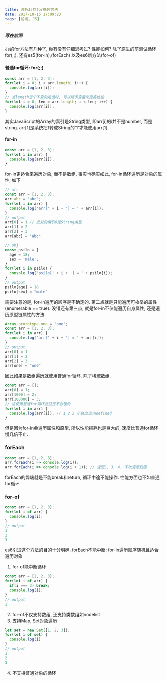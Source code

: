 ```yaml
---
title: 浅析Js的for循环方法
date: 2017-10-15 17:09:23
tags: [前端, JS]
---
```


##### 写在前面
Js的for方法有几种了, 你有没有仔细思考过? 性能如何?
除了原生的前测试循环for(;;), 还有es5(for-in),(forEach) 以及es6新方法(for-of)

#### 普通for循环: for(;;)
```javascript
const arr = [1, 2, 3];
for(let i = 0; i < arr.length; i++) {
  console.log(arr[i]);
}
// 当length是个不变的定值时, 可以赋予变量来提高性能
for(let i = 0, len = arr.length; i < len; i++) {
  console.log(arr[i]);
}
```
其实JavaScript的Array的索引是String类型, 即arr[i]的i并不是number, 而是string. arr[1]是系统把1转成String的'1'才能使用arr[1].

<!-- more -->

#### for-in
```javascript
const arr = [1, 2, 3];
for(let i in arr) {
  console.log(arr[i]);
}
```
for-in更适合来遍历对象, 而不是数组, 事实也确实如此, for-in循环遍历是对象的属性, 如下
```javascript
// arr
const arr = [1, 2, 3];
arr.abc = 'abc';
for(let i in arr) {
  console.log('arr[' + i + '] = ' + arr[i]);
}
// output
arr[0] = 1 // 此处的索引0是String类型
arr[1] = 2
arr[2] = 3
arr[abc] = "abc"

// obj
const psilo = {
  age = 18;
  sex = 'male';
}
for(let i in psilo) {
  console.log('psilo[' + i + '] = ' + psilo[i]);
}
// output
psilo[age] = 18
psilo[sex] = "male"
```
需要注意的是, for-in遍历的顺序是不确定的. 第二点就是只能遍历可枚举的属性(enumerable == true).
没错还有第三点, 就是for-in不仅能遍历自身属性, 还是遍历原型链属性的方法
```javascript
Array.prototype.one = 'one';
const arr = [1, 2, 3];
for(let i in arr) {
  console.log('arr[' + i + '] = ' + arr[i]);  
}
// output 
arr[0] = 1 
arr[1] = 2
arr[2] = 3
arr[one] = "one"
```
因此如果是数组遍历就使用普通for循环. 除了稀疏数组.
```javascript
const arr = [];
arr[0] = 1;
arr[1000] = 2;
arr[100000] = 3;
// 这使用普通for循环显然是不合理的
for(let i in arr) {
  console.log(arr[i]); // 1 2 3 不会出现undefined
}
```
但是因为for-in会遍历属性和原型, 所以性能损耗也是巨大的, 速度比普通for循环慢几倍不止.

### forEach
```JavaScript
const arr = [1, 2, 3];
arr.forEach(i => console.log(i));
arr.forEach(i => console.log(i + 1)); // 返回2, 3, 4. 不改变原数组
```
forEach的弊端就是不能break和return, 循环中途不能操作. 性能方面也不如普通for循环

### for-of
```JavaScript
const arr = [1, 2, 3];
for(let i of arr) {
  console.log(i);
}
// output
1
2
3
```
es6引进这个方法的目的十分明确, forEach不能中断; for-in遍历顺序随机且适合遍历对象
1. for-of能中断循环
```javascript
const arr = [1, 2, 3];
for(let i of arr) {
  if(i === 2) break;
  console.log(i);
}
// output
1
```
2. for-of不仅支持数组, 还支持类数组如nodelist
3. 支持Map, Set对象遍历
```JavaScript
let set = new Set([1, 2, 3]);
for(let i of set) {
  console.log(i)
}
// output
1
2
3
```
4. 不支持普通对象的循环